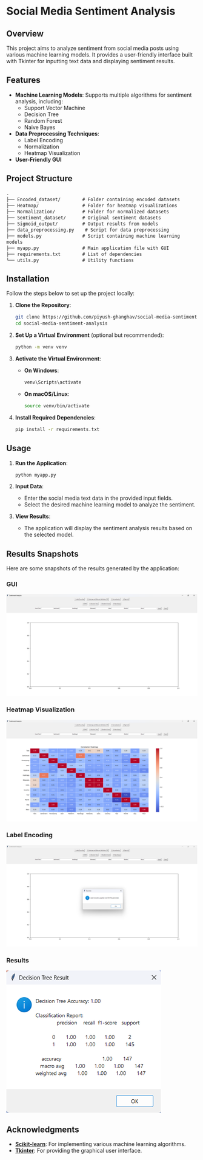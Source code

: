 # Social Media Sentiment Analysis

## Overview
This project aims to analyze sentiment from social media posts using various machine learning models. It provides a user-friendly interface built with Tkinter for inputting text data and displaying sentiment results.


## Features
- **Machine Learning Models**: Supports multiple algorithms for sentiment analysis, including:
  - Support Vector Machine
  - Decision Tree
  - Random Forest
  - Naive Bayes
- **Data Preprocessing Techniques**:
  - Label Encoding
  - Normalization
  - Heatmap Visualization
- **User-Friendly GUI**

## Project Structure
```
.
├── Encoded_dataset/        # Folder containing encoded datasets
├── Heatmap/                # Folder for heatmap visualizations
├── Normalization/          # Folder for normalized datasets
├── Sentiment_dataset/      # Original sentiment datasets
├── Sigmoid_output/         # Output results from models
├── data_preprocessing.py    # Script for data preprocessing
├── models.py               # Script containing machine learning models
├── myapp.py                # Main application file with GUI
├── requirements.txt        # List of dependencies
└── utils.py                # Utility functions
```

## Installation
Follow the steps below to set up the project locally:

1. **Clone the Repository**:
   ```bash
   git clone https://github.com/piyush-ghanghav/social-media-sentiment-analysis.git
   cd social-media-sentiment-analysis
   ```

2. **Set Up a Virtual Environment** (optional but recommended):
   ```bash
   python -m venv venv
   ```

3. **Activate the Virtual Environment**:
   - **On Windows**:
     ```bash
     venv\Scripts\activate
     ```
   - **On macOS/Linux**:
     ```bash
     source venv/bin/activate
     ```

4. **Install Required Dependencies**:
   ```bash
   pip install -r requirements.txt
   ```

## Usage
1. **Run the Application**:
   ```bash
   python myapp.py
   ```

2. **Input Data**: 
   - Enter the social media text data in the provided input fields.
   - Select the desired machine learning model to analyze the sentiment.

3. **View Results**: 
   - The application will display the sentiment analysis results based on the selected model.


## Results Snapshots

Here are some snapshots of the results generated by the application:

### GUI
![GUI](snapshots/gui.png)

### Heatmap Visualization
![Heatmap](snapshots/heatmap.png)

### Label Encoding 
![Label Encoding Sample](snapshots/label_encoding.png)

### Results 
![Results](snapshots/result.png)


## Acknowledgments
- **[Scikit-learn](https://scikit-learn.org/stable/)**: For implementing various machine learning algorithms.
- **[Tkinter](https://docs.python.org/3/library/tkinter.html)**: For providing the graphical user interface.
